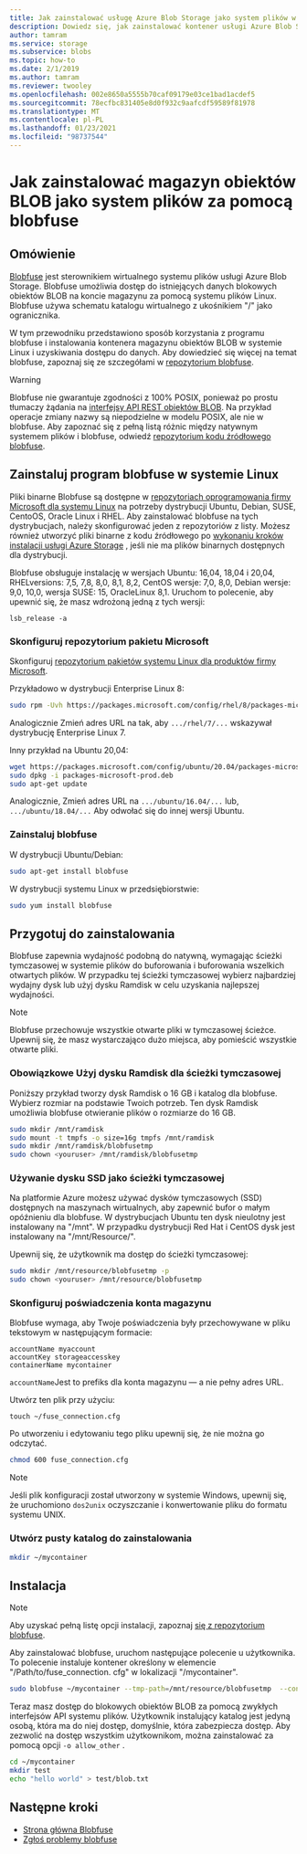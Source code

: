 ```yaml
---
title: Jak zainstalować usługę Azure Blob Storage jako system plików w systemie Linux | Microsoft Docs
description: Dowiedz się, jak zainstalować kontener usługi Azure Blob Storage za pomocą blobfuse, wirtualnego sterownika systemu plików w systemie Linux.
author: tamram
ms.service: storage
ms.subservice: blobs
ms.topic: how-to
ms.date: 2/1/2019
ms.author: tamram
ms.reviewer: twooley
ms.openlocfilehash: 002e8650a5555b70caf09179e03ce1bad1acdef5
ms.sourcegitcommit: 78ecfbc831405e8d0f932c9aafcdf59589f81978
ms.translationtype: MT
ms.contentlocale: pl-PL
ms.lasthandoff: 01/23/2021
ms.locfileid: "98737544"
---
```

# <a name="how-to-mount-blob-storage-as-a-file-system-with-blobfuse"></a>Jak zainstalować magazyn obiektów BLOB jako system plików za pomocą blobfuse

## <a name="overview"></a>Omówienie
[Blobfuse](https://github.com/Azure/azure-storage-fuse) jest sterownikiem wirtualnego systemu plików usługi Azure Blob Storage. Blobfuse umożliwia dostęp do istniejących danych blokowych obiektów BLOB na koncie magazynu za pomocą systemu plików Linux. Blobfuse używa schematu katalogu wirtualnego z ukośnikiem "/" jako ogranicznika.  

W tym przewodniku przedstawiono sposób korzystania z programu blobfuse i instalowania kontenera magazynu obiektów BLOB w systemie Linux i uzyskiwania dostępu do danych. Aby dowiedzieć się więcej na temat blobfuse, zapoznaj się ze szczegółami w [repozytorium blobfuse](https://github.com/Azure/azure-storage-fuse).

> [!WARNING]
> Blobfuse nie gwarantuje zgodności z 100% POSIX, ponieważ po prostu tłumaczy żądania na [interfejsy API REST obiektów BLOB](/rest/api/storageservices/blob-service-rest-api). Na przykład operacje zmiany nazwy są niepodzielne w modelu POSIX, ale nie w blobfuse.
> Aby zapoznać się z pełną listą różnic między natywnym systemem plików i blobfuse, odwiedź [repozytorium kodu źródłowego blobfuse](https://github.com/azure/azure-storage-fuse).
> 

## <a name="install-blobfuse-on-linux"></a>Zainstaluj program blobfuse w systemie Linux
Pliki binarne Blobfuse są dostępne w [repozytoriach oprogramowania firmy Microsoft dla systemu Linux](/windows-server/administration/Linux-Package-Repository-for-Microsoft-Software) na potrzeby dystrybucji Ubuntu, Debian, SUSE, CentoOS, Oracle Linux i RHEL. Aby zainstalować blobfuse na tych dystrybucjach, należy skonfigurować jeden z repozytoriów z listy. Możesz również utworzyć pliki binarne z kodu źródłowego po [wykonaniu kroków instalacji usługi Azure Storage](https://github.com/Azure/azure-storage-fuse/wiki/1.-Installation#option-2---build-from-source) , jeśli nie ma plików binarnych dostępnych dla dystrybucji.

Blobfuse obsługuje instalację w wersjach Ubuntu: 16,04, 18,04 i 20,04, RHELversions: 7,5, 7,8, 8,0, 8,1, 8,2, CentOS wersje: 7,0, 8,0, Debian wersje: 9,0, 10,0, wersja SUSE: 15, OracleLinux 8,1. Uruchom to polecenie, aby upewnić się, że masz wdrożoną jedną z tych wersji:
```
lsb_release -a
```

### <a name="configure-the-microsoft-package-repository"></a>Skonfiguruj repozytorium pakietu Microsoft
Skonfiguruj [repozytorium pakietów systemu Linux dla produktów firmy Microsoft](/windows-server/administration/Linux-Package-Repository-for-Microsoft-Software).

Przykładowo w dystrybucji Enterprise Linux 8:
```bash
sudo rpm -Uvh https://packages.microsoft.com/config/rhel/8/packages-microsoft-prod.rpm
```

Analogicznie Zmień adres URL na tak, aby `.../rhel/7/...` wskazywał dystrybucję Enterprise Linux 7.

Inny przykład na Ubuntu 20,04:
```bash
wget https://packages.microsoft.com/config/ubuntu/20.04/packages-microsoft-prod.deb
sudo dpkg -i packages-microsoft-prod.deb
sudo apt-get update
```

Analogicznie, Zmień adres URL na `.../ubuntu/16.04/...` lub, `.../ubuntu/18.04/...` Aby odwołać się do innej wersji Ubuntu.

### <a name="install-blobfuse"></a>Zainstaluj blobfuse

W dystrybucji Ubuntu/Debian:
```bash
sudo apt-get install blobfuse
```

W dystrybucji systemu Linux w przedsiębiorstwie:
```bash    
sudo yum install blobfuse
```

## <a name="prepare-for-mounting"></a>Przygotuj do zainstalowania
Blobfuse zapewnia wydajność podobną do natywną, wymagając ścieżki tymczasowej w systemie plików do buforowania i buforowania wszelkich otwartych plików. W przypadku tej ścieżki tymczasowej wybierz najbardziej wydajny dysk lub użyj dysku Ramdisk w celu uzyskania najlepszej wydajności. 

> [!NOTE]
> Blobfuse przechowuje wszystkie otwarte pliki w tymczasowej ścieżce. Upewnij się, że masz wystarczająco dużo miejsca, aby pomieścić wszystkie otwarte pliki. 
> 

### <a name="optional-use-a-ramdisk-for-the-temporary-path"></a>Obowiązkowe Użyj dysku Ramdisk dla ścieżki tymczasowej
Poniższy przykład tworzy dysk Ramdisk o 16 GB i katalog dla blobfuse. Wybierz rozmiar na podstawie Twoich potrzeb. Ten dysk Ramdisk umożliwia blobfuse otwieranie plików o rozmiarze do 16 GB. 
```bash
sudo mkdir /mnt/ramdisk
sudo mount -t tmpfs -o size=16g tmpfs /mnt/ramdisk
sudo mkdir /mnt/ramdisk/blobfusetmp
sudo chown <youruser> /mnt/ramdisk/blobfusetmp
```

### <a name="use-an-ssd-as-a-temporary-path"></a>Używanie dysku SSD jako ścieżki tymczasowej
Na platformie Azure możesz używać dysków tymczasowych (SSD) dostępnych na maszynach wirtualnych, aby zapewnić bufor o małym opóźnieniu dla blobfuse. W dystrybucjach Ubuntu ten dysk nieulotny jest instalowany na "/mnt". W przypadku dystrybucji Red Hat i CentOS dysk jest instalowany na "/mnt/Resource/".

Upewnij się, że użytkownik ma dostęp do ścieżki tymczasowej:
```bash
sudo mkdir /mnt/resource/blobfusetmp -p
sudo chown <youruser> /mnt/resource/blobfusetmp
```

### <a name="configure-your-storage-account-credentials"></a>Skonfiguruj poświadczenia konta magazynu
Blobfuse wymaga, aby Twoje poświadczenia były przechowywane w pliku tekstowym w następującym formacie: 

```
accountName myaccount
accountKey storageaccesskey
containerName mycontainer
```
`accountName`Jest to prefiks dla konta magazynu — a nie pełny adres URL.

Utwórz ten plik przy użyciu:

```
touch ~/fuse_connection.cfg
```

Po utworzeniu i edytowaniu tego pliku upewnij się, że nie można go odczytać.
```bash
chmod 600 fuse_connection.cfg
```

> [!NOTE]
> Jeśli plik konfiguracji został utworzony w systemie Windows, upewnij się, że uruchomiono `dos2unix` oczyszczanie i konwertowanie pliku do formatu systemu UNIX. 
>

### <a name="create-an-empty-directory-for-mounting"></a>Utwórz pusty katalog do zainstalowania
```bash
mkdir ~/mycontainer
```

## <a name="mount"></a>Instalacja

> [!NOTE]
> Aby uzyskać pełną listę opcji instalacji, zapoznaj [się z repozytorium blobfuse](https://github.com/Azure/azure-storage-fuse#mount-options).  
> 

Aby zainstalować blobfuse, uruchom następujące polecenie u użytkownika. To polecenie instaluje kontener określony w elemencie "/Path/to/fuse_connection. cfg" w lokalizacji "/mycontainer".

```bash
sudo blobfuse ~/mycontainer --tmp-path=/mnt/resource/blobfusetmp  --config-file=/path/to/fuse_connection.cfg -o attr_timeout=240 -o entry_timeout=240 -o negative_timeout=120
```

Teraz masz dostęp do blokowych obiektów BLOB za pomocą zwykłych interfejsów API systemu plików. Użytkownik instalujący katalog jest jedyną osobą, która ma do niej dostęp, domyślnie, która zabezpiecza dostęp. Aby zezwolić na dostęp wszystkim użytkownikom, można zainstalować za pomocą opcji ```-o allow_other``` . 

```bash
cd ~/mycontainer
mkdir test
echo "hello world" > test/blob.txt
```

## <a name="next-steps"></a>Następne kroki

* [Strona główna Blobfuse](https://github.com/Azure/azure-storage-fuse#blobfuse)
* [Zgłoś problemy blobfuse](https://github.com/Azure/azure-storage-fuse/issues)
